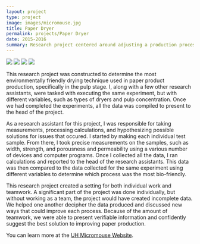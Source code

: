 ```yaml
---
layout: project
type: project
image: images/micromouse.jpg
title: Paper Dryer
permalink: projects/Paper Dryer
date: 2015-2016
summary: Research project centered around adjusting a production process to make it more environmentally friendly.
---
```


<div class="ui small rounded images">
  <img class="ui image" src="../images/micromouse-robot.png">
  <img class="ui image" src="../images/micromouse-robot-2.jpg">
  <img class="ui image" src="../images/micromouse.jpg">
  <img class="ui image" src="../images/micromouse-circuit.png">
</div>

This research project was constructed to determine the most environmentally friendly drying technique used in paper product production, specifically in the pulp stage. I, along with a few other research assistants, were tasked with executing the same experiment, but with different variables, such as types of dryers and pulp concentration. Once we had completed the experiments, all the data was compiled to present to the head of the project.

As a research assistant for this project, I was responsible for taking measurements, processing calculations, and hypothesizing possible solutions for issues that occured. I started by making each individual test sample. From there, I took precise measurements on the samples, such as width, strength, and porousness and permeability using a various number of devices and computer programs. Once I collected all the data, I ran calculations and reported to the head of the research assistants. This data was then compared to the data collected for the same experiment using different variables to determine which process was the most bio-friendly.

This research project created a setting for both individual work and teamwork. A significant part of the project was done individually, but without working as a team, the project would have created incomplete data. We helped one another decipher the data produced and discussed new ways that could improve each process. Because of the amount of teamwork, we were able to present verifiable information and confidently suggest the best solution to improving paper production.


You can learn more at the [UH Micromouse Website](http://www-ee.eng.hawaii.edu/~mmouse/about.html).



